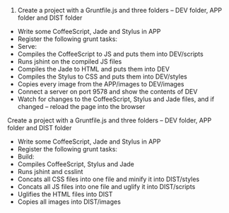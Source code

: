1. Create a project with a Gruntfile.js and three
folders – DEV folder, APP folder and DIST folder
* Write some CoffeeScript, Jade and Stylus in APP
* Register the following grunt tasks:
* Serve:
* Compiles the CoffeeScript to JS and puts them into DEV/scripts
* Runs jshint on the compiled JS files
* Compiles the Jade to HTML and puts them into DEV
* Compiles the Stylus to CSS and puts them into DEV/styles
* Copies every image from the APP/images to DEV/images
* Connect a server on port 9578 and show the contents of DEV
* Watch for changes to the CoffeeScript, Stylus and Jade files,
and if changed – reload the page into the browser

Create a project with a Gruntfile.js and
three folders – DEV folder, APP folder and DIST
folder
* Write some CoffeeScript, Jade and Stylus in APP
* Register the following grunt tasks:
* Build:
* Compiles CoffeeScript, Stylus and Jade
* Runs jshint and csslint
* Concats all CSS files into one file and minify it into DIST/styles
* Concats all JS files into one file and uglify it into DIST/scripts
* Uglifies the HTML files into DIST
* Copies all images into DIST/images